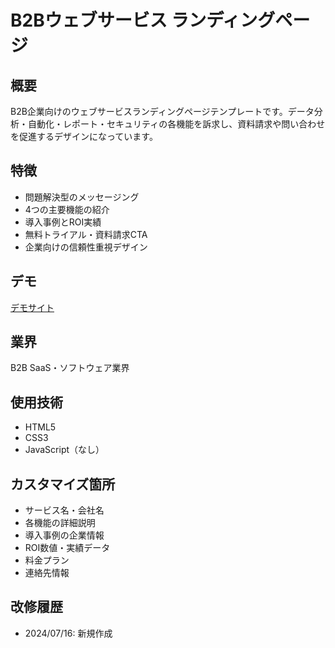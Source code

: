 # B2Bウェブサービス ランディングページ

## 概要
B2B企業向けのウェブサービスランディングページテンプレートです。データ分析・自動化・レポート・セキュリティの各機能を訴求し、資料請求や問い合わせを促進するデザインになっています。

## 特徴
- 問題解決型のメッセージング
- 4つの主要機能の紹介
- 導入事例とROI実績
- 無料トライアル・資料請求CTA
- 企業向けの信頼性重視デザイン

## デモ
[デモサイト](./index.html)

## 業界
B2B SaaS・ソフトウェア業界

## 使用技術
- HTML5
- CSS3
- JavaScript（なし）

## カスタマイズ箇所
- サービス名・会社名
- 各機能の詳細説明
- 導入事例の企業情報
- ROI数値・実績データ
- 料金プラン
- 連絡先情報

## 改修履歴
- 2024/07/16: 新規作成
